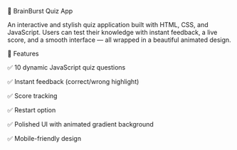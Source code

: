 

🧠 BrainBurst Quiz App

An interactive and stylish quiz application built with HTML, CSS, and JavaScript. Users can test their knowledge with instant feedback, a live score, and a smooth interface — all wrapped in a beautiful animated design.

📂 Features

✅ 10 dynamic JavaScript quiz questions

✅ Instant feedback (correct/wrong highlight)

✅ Score tracking

✅ Restart option

✅ Polished UI with animated gradient background

✅ Mobile-friendly design

